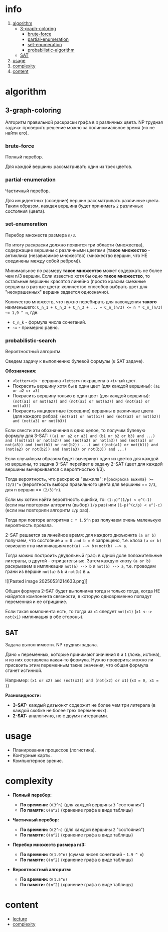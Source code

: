 # info
1) [algorithm](#algorithm)
	- [3-graph-coloring](##3-graph-coloring)
		- [brute-force](###brute-force)
		- [partial-enumeration](###partial-enumeration)
		- [set-enumeration](###set-enumeration)
		- [probabilistic-algorithm](###probabilistic-search)
	- [SAT](##SAT)
2) [usage](#usage)
3) [complexity](#complexity)
4) [content](#content)

# algorithm

## 3-graph-coloring
Алгоритм правильной раскраски графа в `3` различных цвета. NP трудная задача: проверить решение можно за полиномиальное время (но не найти его).

### brute-force
Полный перебор.

Для каждой вершины рассматривать один из трех цветов.

### partial-enumeration
Частичный перебор.

Для инцидентных (соседние) вершин рассматривать различные цвета. Таким образом, каждая вершина будет принимать `2` различных состояния (цвета).

### set-enumeration
Перебор множеств размера `n/3`.

По итогу раскраски должно появится три области (множества), содержащие вершины с различными цветами (**такое множество** - антиклика (независимое множество) (множество вершин, что НЕ соединены между собой ребром)).

Минимальное по размеру **такое множество** может содержать не более чем n/3 вершин. Если известно хотя бы одно **такое множество**, то остальные вершины красятся линейно (просто красим смежные вершины в разные цвета: количество способов выбрать цвет для "неокрашенных" вершин задается однозначно).

Количество множеств, что нужно перебирать для нахождения **такого** наименьшего:
`C_n_1 + C_n_2 + C_n_3 + ... + C_n_(n/3) <= n * C_n_(n/3) ~= 1,9 ^ n`, где: 
- `C_n_k` - формула числа сочетаний.
- `~=` - примерно равно.

### probabilistic-search
Вероятностный алгоритм.

Сведем задачу к выполнению булевой формулы (к SAT задаче).

**Обозначения**:
- `<letter><i>` - вершина `<letter>` покрашена в `<i>`-ый цвет.
- Покрасить вершину хотя бы в один цвет (для каждой вершины): `(a1 or a2 or a3)`
- Покрасить вершину только в один цвет (для каждой вершины): `(not(a1) or not(a2)) and (not(a2) or not(a3)) and (not(a1) or not(a3))`
- Покрасить инцидентные (соседние) вершины в различные цвета (для каждого ребра): `(not(a1) or not(b1)) and (not(a2) or not(b2)) and (not(a3) or not(b3))`

Если свести эти обозначения в одно целое, то получим булевую формулу для 3-SAT:
`((a1 or a2 or a3) and (b1 or b2 or b3) and ...) and ((not(a1) or not(a2)) and (not(a2) or not(a3)) and (not(a1) or not(a3)) and (not(b1) or not(b2)) ...) and ((not(a1) or not(b1)) and (not(a2) or not(b2)) and (not(a3) or not(b3)) and ...)`

Если случайным образом будет вычеркнут один из цветов для каждой из вершины, то задача 3-SAT перейдет в задачу 2-SAT (цвет для каждой вершины вычеркивается с вероятностью 1/3). 

Тогда вероятность, что раскраска "выжила": `P{раскраска выжила} >= (2/3)^n` (вероятность выбора правильного цвета для вершины == `2/3`, для n вершин == `(2/3)^n`).

Если мы хотим найти вероятность ошибки, то: `(1-p)^(1/p) < e^(-1)` (если мы повторяем алгоритм (выбор) `1/p` раз) или `(1-p)^(c/p) < e^(-c)` (если мы повторили алгоритм `c/p` раз).

Тогда при повторе алгоритма `c * 1.5^n` раз получаем очень маленькую вероятность провала.

2-SAT решается за линейное время: для каждого дизъюнкта `(a or b)` получаем, что состояние `a = 0 and b = 0` запрещено, т.е. клоза `(a or b)` эквивалентна импликациям `not(a) --> b` и `not(b) --> a`.

Тогда можно построить двудольный граф: в одной доле положительные литералы, в другой - отрицательные. Затем каждую клозу `(a or b)` раскрываем в импликации `not(a) --> b` и `not(b) --> a`, т.е. проводим грани из вершин `not(a)` в `b` и `not(b)` в `a`.

![[Pasted image 20250531214633.png]]

Общая формула 2-SAT будет выполнима тогда и только тогда, когда НЕ найдется компонента связности, в которую одновременно попадут переменная и ее отрицание. 

Если такая компонента есть, то тогда из `x1` следует `not(x1)` (`x1 <--> not(x1)` импликация в обе стороны).

## SAT
Задача выполнимости. NP трудная задача.

Дано `n` переменных, которые принимают значения `0` и `1` (ложь, истина), и из них составлена какая-то формула. Нужно проверить: можно ли присвоить этим переменным такие значения, что общая формула станет истинной.

Например: `(x1 or x2) and (not(x3)) and (not(x2) or x1)` (`x3 = 0, x1 = 1`)

**Разновидности:**
- **3-SAT:** каждый дизъюнкт содержит не более чем три литерала (в каждой скобке не более трех переменных).
- **2-SAT:** аналогично, но с двумя литералами.

# usage
- Планирования процессов (логистика).
- Контурные карты.
- Компьютерное зрение.

# complexity
- **Полный перебор:**
	- **По времени:** `O(3^n)` (для каждой вершины `3` "состояния")
	- **По памяти:** `O(n^2)` (хранение графа в виде таблицы)
	
- **Частичный перебор:**
	- **По времени:** `O(2^n)` (для каждой  вершины `2` "состояния")
	- **По памяти:** `O(n^2)` (хранение графа в виде таблицы)

- **Перебор множеств размера n/3:**
	- **По времени:** `O(1.9^n)` (сумма чисел сочетаний - `1.9 ^ n`)
	- **По памяти:** `O(n^2)` (хранение графа в виде таблицы)

- **Вероятностный алгоритм:**
	- **По времени:** `O(1.5^n)`
	- **По памяти:** `O(n^2)` (хранение графа в виде таблицы)

# content
- [lecture](https://youtu.be/wmmCILxyU-M?si=bGwTsZDmIKIpRDWJ)
- [complexity](https://youtu.be/TXS47WMaAow?si=RZk0SSj1hRe6wPBX&t=1211)